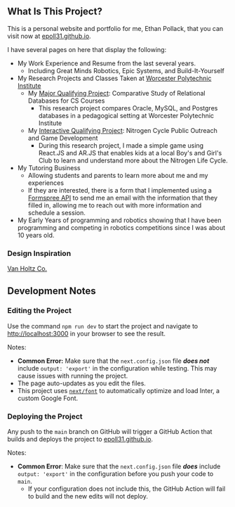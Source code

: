 
## What Is This Project?
This is a personal website and portfolio for me, Ethan Pollack, that you can visit now at [epoll31.github.io](https://epoll31.github.io).

I have several pages on here that display the following:
* My Work Experience and Resume from the last several years.
    * Including Great Minds Robotics, Epic Systems, and Build-It-Yourself
* My Research Projects and Classes Taken at [Worcester Polytechnic Institute](https://wpi.edu)
    * My [Major Qualifying Project](https://epoll31.github.io/mqp): Comparative Study of Relational Databases for CS Courses
        * This research project compares Oracle, MySQL, and Postgres databases in a pedagogical setting at Worcester Polytechnic Institute
    * My [Interactive Qualifying Project](https://epoll31.github.io/iqp): Nitrogen Cycle Public Outreach and Game Development
        * During this research project, I made a simple game using React.JS and AR.JS that enables kids at a local Boy's and Girl's Club to learn and understand more about the Nitrogen Life Cycle.
* My Tutoring Business
    * Allowing students and parents to learn more about me and my experiences
    * If they are interested, there is a form that I implemented using a [Formspree API](https://formspree.io) to send me an email with the information that they filled in, allowing me to reach out with more information and schedule a session.
* My Early Years of programming and robotics showing that I have been programming and competing in robotics competitions since I was about 10 years old.

### Design Inspiration

[Van Holtz Co.](https://vanholtz.co/)

## Development Notes

### Editing the Project

Use the command `npm run dev` to start the project and navigate to [http://localhost:3000](http://localhost:3000) in your browser to see the result.

Notes:
* **Common Error:** Make sure that the `next.config.json` file ***does not*** include `output: 'export'` in the configuration while testing. This may cause issues with running the project.
* The page auto-updates as you edit the files.
* This project uses [`next/font`](https://nextjs.org/docs/basic-features/font-optimization) to automatically optimize and load Inter, a custom Google Font.

### Deploying the Project

Any push to the `main` branch on GitHub will trigger a GitHub Action that builds and deploys the project to [epoll31.github.io](https://epoll31.github.io).

Notes:
* **Common Error**: Make sure that the `next.config.json` file ***does*** include `output: 'export'` in the configuration before you push your code to `main`.
  * If your configuration does not include this, the GitHub Action will fail to build and the new edits will not deploy.

